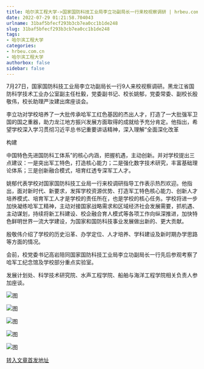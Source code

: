 ```yaml
---
title: 哈尔滨工程大学->国家国防科技工业局李立功副局长一行来校视察调研 | hrbeu.com.cn
date: 2022-07-29 01:21:58.704043
urlname: 31baf5bfecf293b3cb7ea0cc1b1de248
slug: 31baf5bfecf293b3cb7ea0cc1b1de248
tags: 
- 哈尔滨工程大学
categories:
- hrbeu.com.cn
- 哈尔滨工程大学
authorbox: false
sidebar: false
---
```

7月27日，国家国防科技工业局李立功副局长一行9人来校视察调研。黑龙江省国防科学技术工业办公室副主任杜毅，党委副书记、校长姚郁，党委常委、副校长殷敬伟，校长助理严汝建出席座谈会。

李立功对学校培养了一大批传承哈军工红色基因的杰出人才，打造了一大批强军卫国的国之重器，助力龙江地方振兴发展方面取得的成就给予充分肯定。他指出，希望学校深入学习贯彻习近平总书记重要讲话精神，深入理解“全面深化改革

构建
<!--more-->
中国特色先进国防科工体系”的核心内涵，把握机遇，主动创新。并对学校提出三点建议：一是突出军工特色，打造核心能力；二是强化数字技术研究，丰富基础理论体系；三是创新融合模式，培育红透专深军工人才。

姚郁代表学校对国家国防科技工业局一行来校调研指导工作表示热烈欢迎。他指出，面对新时代、新要求，发挥学校资源优势、打造军工特色核心能力、创新人才培养模式、培育军工人才是学校的责任所在，也是学校的核心任务。学校将进一步加快凝练哈军工精神，主动对接国家战略需求和区域经济社会发展需要，抓机遇、主动谋划，持续将新工科建设、校企融合育人模式等各项工作向纵深推进，加快特色鲜明世界一流大学建设，为国家和国防科技事业发展做出新的、更大贡献。

殷敬伟介绍了学校的历史沿革、办学定位、人才培养、学科建设及新时期办学思路等方面的情况。

会前，校党委书记高岩陪同国家国防科技工业局李立功副局长一行先后参观考察了哈军工纪念馆及学校部分重点实验室。

发展计划处、科学技术研究院、水声工程学院、船舶与海洋工程学院相关负责人参加座谈。

![图](http://gongxue.cn/__local/2/E0/33/F5B31FBE7D7B72123E80BFCCA87_3F035E34_1D985.jpg)

![图](http://gongxue.cn/__local/6/99/67/D9414B14EA1A9A27297F9D31FD7_108D41E7_102A7.jpg)

![图](http://gongxue.cn/__local/A/7E/19/3FB4B014D476C8594D0D1A6B1CE_F6EF7CED_11C4E.jpg)

![图](http://gongxue.cn/__local/E/B0/82/EA30DF96B57F6ABF4122E4D5905_EE7BE376_11C1A.jpg)

![图](http://gongxue.cn/__local/6/AF/4B/88B4D4CC90A6FB499D61DE0C64C_117B6823_1ACB0.jpg)

[转入文章首发地址](http://gongxue.cn/info/1141/72388.htm)